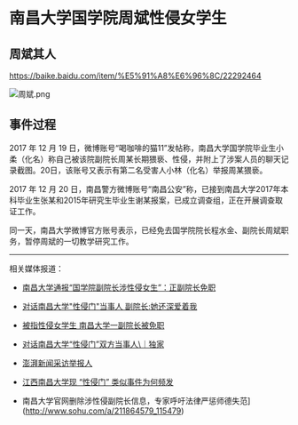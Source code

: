 # 南昌大学国学院周斌性侵女学生

## 周斌其人

<https://baike.baidu.com/item/%E5%91%A8%E6%96%8C/22292464>

![周斌.png](https://i.loli.net/2018/07/12/5b468ab9d54dd.png)

## 事件过程

2017 年 12 月 19 日，微博账号“喝咖啡的猫11”发帖称，南昌大学国学院毕业生小柔（化名）称自己被该院副院长周某长期猥亵、性侵，并附上了涉案人员的聊天记录截图。20日，该账号又表示有第二名受害人小林（化名）举报周某猥亵。

2017 年 12 月 20 日，南昌警方微博账号“南昌公安”称，已接到南昌大学2017年本科毕业生张某和2015年研究生毕业生谢某报案，已成立调查组，正在开展调查取证工作。

同一天，南昌大学微博官方账号表示，已经免去国学院院长程水金、副院长周斌职务，暂停周斌的一切教学研究工作。




---

相关媒体报道：

- [南昌大学通报“国学院副院长涉性侵女生”：正副院长免职](https://www.thepaper.cn/newsDetail_forward_1914725)

- [对话南昌大学"性侵门"当事人 副院长:她还深爱着我
](http://news.163.com/17/1221/00/D64V347N0001899N.html)

- [被指性侵女学生 南昌大学一副院长被免职](http://www.bjnews.com.cn/news/2017/12/21/469477.html)

- [对话南昌大学“性侵门”双方当事人\｜独家](https://mp.weixin.qq.com/s/ha4TgwFl4ndkkJGYPt0LIQ)

- [澎湃新闻采访举报人](https://www.thepaper.cn/newsDetail_forward_1913762)

- [江西南昌大学现 “性侵门” 类似事件为何频发
](https://www.bbc.com/zhongwen/simp/chinese-news-42451635)

- 南昌大学官网删除涉性侵副院长信息，专家呼吁法律严惩师德失范](http://www.sohu.com/a/211864579_115479)
